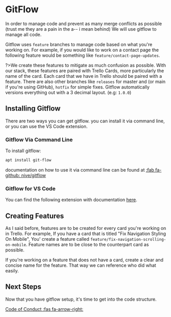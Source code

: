 # GitFlow

In order to manage code and prevent as many merge conflicts as possible (trust me they are a pain in the a-- i mean behind) We will use gitflow to manage all code. 

Gitflow uses `feature` branches to manage code based on what you're working on. For example, if you would like to work on a contact page the following feature would be something like `feature/contact-page-updates`.

?>We create these features to mitigate as much confusion as possible. With our stack, these features are paired with Trello Cards, more particularly the name of the card. Each card that we have in Trello should be paired with a feature. There are also other branches like `releases` for master and (or main if you're using GitHub), `hotfix` for simple fixes. Gitflow automatically versions everything out with a 3 decimal layout. (e.g: `1.0.0`)

## Installing Gitflow

There are two ways you can get gitflow. you can install it via command line, or you can use the VS Code extension. 

### Gitflow Via Command Line
To install gitflow:

``` bash
apt install git-flow
```

documentation on how to use it via command line can be found at [:fab fa-github: nive/gitflow](https://github.com/nvie/gitflow/blob/develop/README.mdown)

### Gitflow for VS Code

You can find the following extension with documentation [here](https://marketplace.visualstudio.com/items?itemName=vector-of-bool.gitflow).

## Creating Features

As I said before, features are to be created for every card you're working on in Trello. For example, If you have a card that is titled "Fix Navigation Styling On Mobile", You' create a feature called `feature/fix-navigation-scrolling-on-mobile`. Feature names are to be close to the counterpart card as possible.

If you're working on a feature that does not have a card, create a clear and concise name for the feature. That way we can reference who did what easily.

## Next Steps
Now that you have gitflow setup, it's time to get into the code structure.

[Code of Conduct :fas fa-arrow-right:](/docs/code_of_conduct.md)
